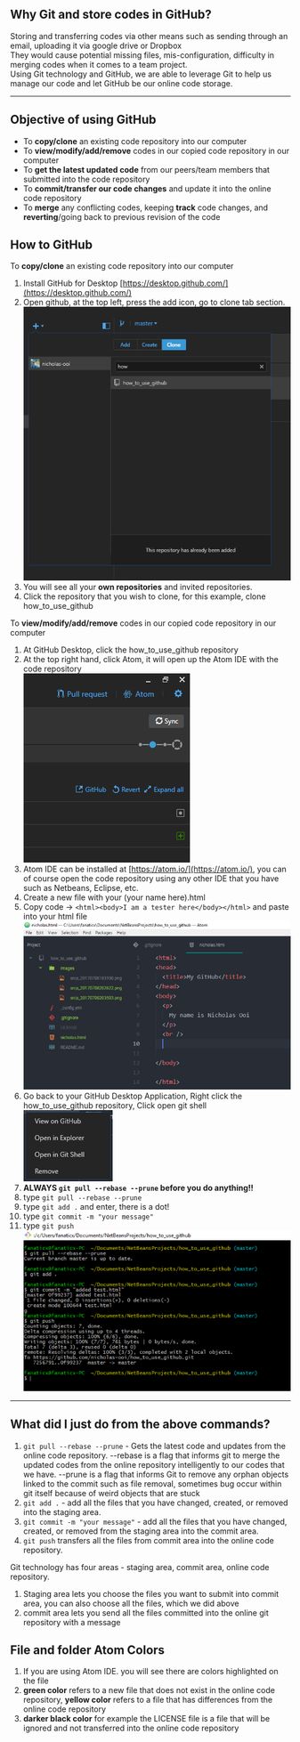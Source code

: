 ## Why Git and store codes in GitHub?
Storing and transferring codes via other means such as sending through an email, uploading it via google drive or Dropbox   
They would cause potential missing files, mis-configuration, difficulty in merging codes when it comes to a team project.  
Using Git technology and GitHub, we are able to leverage Git to help us manage our code and let GitHub be our online code storage.  
***

## Objective of using GitHub
* To **copy/clone** an existing code repository into our computer  
* To **view/modify/add/remove** codes in our copied code repository in our computer  
* To **get the latest updated code** from our peers/team members that submitted into the code repository  
* To **commit/transfer our code changes** and update it into the online code repository  
* To **merge** any conflicting codes, keeping **track** code changes, and **reverting**/going back to previous revision of the code  

## How to GitHub

To **copy/clone** an existing code repository into our computer
1. Install GitHub for Desktop  [https://desktop.github.com/](https://desktop.github.com/)
1. Open github, at the top left, press the add icon, go to clone tab section.  
![](https://github.com/nicholas-ooi/how_to_use_github/blob/master/images/snip_20170708183100.png)  
1. You will see all your **own repositories** and invited repositories.  
1. Click the repository that you wish to clone, for this example, clone how_to_use_github  

To **view/modify/add/remove** codes in our copied code repository in our computer  
1. At GitHub Desktop, click the how_to_use_github repository  
1. At the top right hand, click Atom, it will open up the Atom IDE with the code repository  
![](https://github.com/nicholas-ooi/how_to_use_github/blob/master/images/snip_20170708202622.png)  
1. Atom IDE can be installed at [https://atom.io/](https://atom.io/), you can of course open the code repository using any other IDE that you have such as Netbeans, Eclipse, etc.
1. Create a new file with your (your name here).html  
1. Copy code -> `<html><body>I am a tester here</body></html>` and paste into your html file  
![](https://github.com/nicholas-ooi/how_to_use_github/blob/master/images/snip_20170708203503.png)  
1. Go back to your GitHub Desktop Application, Right click the how_to_use_github repository, Click open git shell  
![](https://github.com/nicholas-ooi/how_to_use_github/blob/master/images/snip_20170708204605.png)  
1. **ALWAYS  `git pull --rebase --prune` before you do anything!!**  
1. type `git pull --rebase --prune`  
1. type `git add .` and enter, there is a dot!  
1. type `git commit -m "your message"`  
1. type `git push`  
![](https://github.com/nicholas-ooi/how_to_use_github/blob/master/images/snip_20170708211023.png)  

***

## What did I just do from the above commands?
1. `git pull --rebase --prune` - Gets the latest code and updates from the online code repository. --rebase is a flag that informs git to merge the updated codes from the online repository intelligently to our codes that we have. --prune is a flag that informs Git to remove any orphan objects linked to the commit such as file removal, sometimes bug occur within git itself because of weird objects that are stuck  
1. `git add .` - add all the files that you have changed, created, or removed into the staging area.  
1. `git commit -m "your message"` - add all the files that you have changed, created, or removed from the staging area into the commit area.  
1. `git push` transfers all the files from commit area into the online code repository.  

Git technology has four areas - staging area, commit area, online code repository.  
1. Staging area lets you choose the files you want to submit into commit area, you can also choose all the files, which we did above  
1. commit area lets you send all the files committed into the online git repository with a message  


## File and folder Atom Colors
1. If you are using Atom IDE. you will see there are colors highlighted on the file  
1. **green color** refers to a new file that does not exist in the online code repository, **yellow color** refers to a file that has differences from the online code repository  
1. **darker black color** for example the LICENSE file is a file that will be ignored and not transferred into the online code repository  
